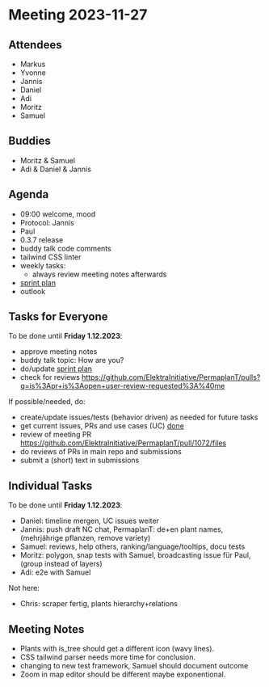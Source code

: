 # Meeting 2023-11-27

## Attendees

- Markus
- Yvonne
- Jannis
- Daniel
- Adi
- Moritz
- Samuel

## Buddies

- Moritz & Samuel
- Adi & Daniel & Jannis

## Agenda

- 09:00 welcome, mood
- Protocol: Jannis
- Paul
- 0.3.7 release
- buddy talk code comments
- tailwind CSS linter
- weekly tasks:
  - always review meeting notes afterwards
- [sprint plan](https://github.com/orgs/ElektraInitiative/projects/4/)
- outlook

## Tasks for Everyone

To be done until **Friday 1.12.2023**:

- approve meeting notes
- buddy talk topic: How are you?
- do/update [sprint plan](https://github.com/orgs/ElektraInitiative/projects/4/)
- check for reviews https://github.com/ElektraInitiative/PermaplanT/pulls?q=is%3Apr+is%3Aopen+user-review-requested%3A%40me

If possible/needed, do:

- create/update issues/tests (behavior driven) as needed for future tasks
- get current issues, PRs and use cases (UC) [done](../usecases/README.md)
- review of meeting PR https://github.com/ElektraInitiative/PermaplanT/pull/1072/files
- do reviews of PRs in main repo and submissions
- submit a (short) text in submissions

## Individual Tasks

To be done until **Friday 1.12.2023**:

- Daniel: timeline mergen, UC issues weiter
- Jannis: push draft NC chat, PermaplanT: de+en plant names, (mehrjährige pflanzen, remove variety)
- Samuel: reviews, help others, ranking/language/tooltips, docu tests
- Moritz: polygon, snap tests with Samuel, broadcasting issue für Paul, (group instead of layers)
- Adi: e2e with Samuel

Not here:

- Chris: scraper fertig, plants hierarchy+relations

## Meeting Notes

- Plants with is_tree should get a different icon (wavy lines).
- CSS tailwind parser needs more time for conclusion.
- changing to new test framework, Samuel should document outcome
- Zoom in map editor should be different maybe exponentional.
